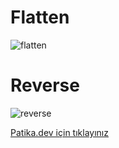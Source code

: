 # Flatten

![flatten](https://user-images.githubusercontent.com/81990839/147583196-6145a70d-5eab-48cf-a0aa-784d3791bda6.png)

# Reverse 

![reverse](https://user-images.githubusercontent.com/81990839/147583709-c3517cc0-96a6-4a80-b1ba-d419ac0ab690.png)

[Patika.dev için tıklayınız](https://app.patika.dev/moduller/python-temel/proje)
